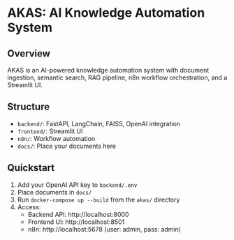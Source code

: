 # AKAS: AI Knowledge Automation System

## Overview
AKAS is an AI-powered knowledge automation system with document ingestion, semantic search, RAG pipeline, n8n workflow orchestration, and a Streamlit UI.

## Structure
- `backend/`: FastAPI, LangChain, FAISS, OpenAI integration
- `frontend/`: Streamlit UI
- `n8n/`: Workflow automation
- `docs/`: Place your documents here

## Quickstart
1. Add your OpenAI API key to `backend/.env`
2. Place documents in `docs/`
3. Run `docker-compose up --build` from the `akas/` directory
4. Access:
   - Backend API: http://localhost:8000
   - Frontend UI: http://localhost:8501
   - n8n: http://localhost:5678 (user: admin, pass: admin)
